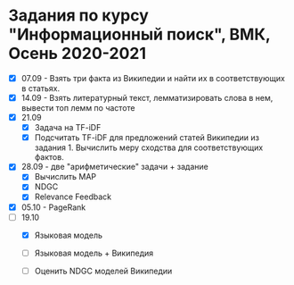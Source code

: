 # Задания по курсу "Информационный поиск", ВМК, Осень 2020-2021

- [x] 07.09 - Взять три факта из Википедии и найти их в соответствующих в статьях.
- [x] 14.09 - Взять литературный текст, лемматизировать слова в нем, вывести топ лемм по частоте
- [x] 21.09
  - [x] Задача на TF-iDF
  - [x] Подсчитать TF-iDF для предложений статей Википедии из задания 1. Вычислить меру сходства для соответствующих фактов. 
- [x] 28.09 - две "арифметические" задачи + задание
  - [x] Вычислить MAP
  - [x] NDGC
  - [x] Relevance Feedback
- [x] 05.10 - PageRank
- [ ] 19.10
  - [x] Языковая модель
  - [ ] Языковая модель + Википедия
  - [ ] Оценить NDGC моделей Википедии

